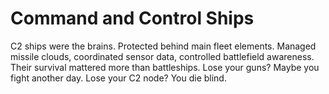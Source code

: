 # Command and Control Ships

C2 ships were the brains. Protected behind main fleet elements. Managed missile clouds, coordinated sensor data, controlled battlefield awareness. Their survival mattered more than battleships. Lose your guns? Maybe you fight another day. Lose your C2 node? You die blind.
